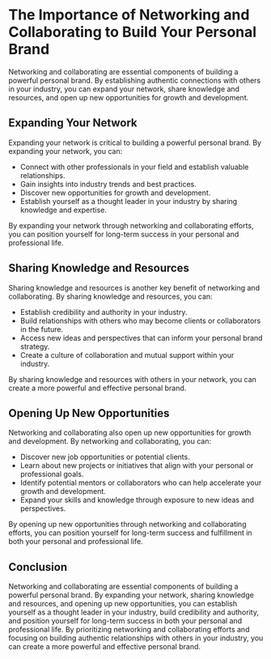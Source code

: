 The Importance of Networking and Collaborating to Build Your Personal Brand
====================================================================================================================

Networking and collaborating are essential components of building a powerful personal brand. By establishing authentic connections with others in your industry, you can expand your network, share knowledge and resources, and open up new opportunities for growth and development.

Expanding Your Network
----------------------

Expanding your network is critical to building a powerful personal brand. By expanding your network, you can:

* Connect with other professionals in your field and establish valuable relationships.
* Gain insights into industry trends and best practices.
* Discover new opportunities for growth and development.
* Establish yourself as a thought leader in your industry by sharing knowledge and expertise.

By expanding your network through networking and collaborating efforts, you can position yourself for long-term success in your personal and professional life.

Sharing Knowledge and Resources
-------------------------------

Sharing knowledge and resources is another key benefit of networking and collaborating. By sharing knowledge and resources, you can:

* Establish credibility and authority in your industry.
* Build relationships with others who may become clients or collaborators in the future.
* Access new ideas and perspectives that can inform your personal brand strategy.
* Create a culture of collaboration and mutual support within your industry.

By sharing knowledge and resources with others in your network, you can create a more powerful and effective personal brand.

Opening Up New Opportunities
----------------------------

Networking and collaborating also open up new opportunities for growth and development. By networking and collaborating, you can:

* Discover new job opportunities or potential clients.
* Learn about new projects or initiatives that align with your personal or professional goals.
* Identify potential mentors or collaborators who can help accelerate your growth and development.
* Expand your skills and knowledge through exposure to new ideas and perspectives.

By opening up new opportunities through networking and collaborating efforts, you can position yourself for long-term success and fulfillment in both your personal and professional life.

Conclusion
----------

Networking and collaborating are essential components of building a powerful personal brand. By expanding your network, sharing knowledge and resources, and opening up new opportunities, you can establish yourself as a thought leader in your industry, build credibility and authority, and position yourself for long-term success in both your personal and professional life. By prioritizing networking and collaborating efforts and focusing on building authentic relationships with others in your industry, you can create a more powerful and effective personal brand.
